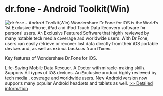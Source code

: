 # dr.fone - Android Toolkit(Win)
![dr.fone - Android Toolkit(Win)](https://mycommerce.akamaized.net/api/pimages/P300947717/BIG/300947717.PNG)
Wondershare Dr.Fone for iOS is the World’s 1st Exclusive iPhone, iPad and iPod Touch Data Recovery software for personal users. An Exclusive Featured Software that highly reviewed by many notable tech media coverage and worldwide users. With Dr.Fone, users can easily retrieve or recover lost data directly from their iOS portable devices and, as well as extract backups from iTunes.

Key features of Wondershare Dr.Fone for iOS.

Life-Saving Mobile Data Rescuer.
A Doctor with miracle-making skills.
Supports All types of iOS devices.
An Exclusive product highly reviewed by tech media .
coverage and worldwide users.
New Android version now supports many popular Android headsets and tablets as well.
[>> Detailed information](https://secure.shareit.com/shareit/product.html?productid=300947717&affiliateid=200057808)